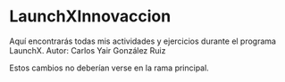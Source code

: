 # LaunchXInnovaccion
Aquí encontrarás todas mis actividades y ejercicios durante el programa LaunchX.
Autor: Carlos Yair González Ruiz

Estos cambios no deberían verse en la rama principal.
